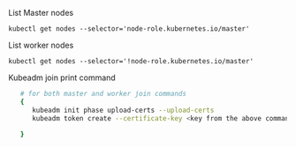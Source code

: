 List Master nodes
```
kubectl get nodes --selector='node-role.kubernetes.io/master'
```
List worker nodes
```
kubectl get nodes --selector='!node-role.kubernetes.io/master'
```

Kubeadm join print command
```bash
   # for both master and worker join commands
   {
      kubeadm init phase upload-certs --upload-certs
      kubeadm token create --certificate-key <key from the above command> --print-join-command
      
   }
   
   
```
